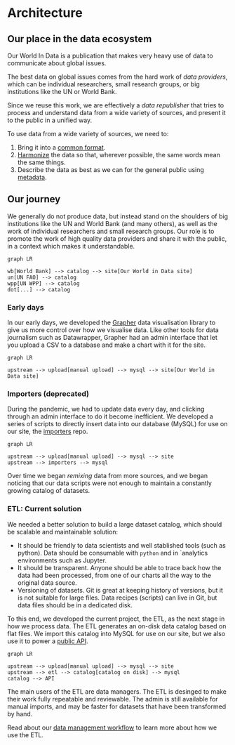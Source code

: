 # Architecture

## Our place in the data ecosystem

Our World In Data is a publication that makes very heavy use of data to communicate about global issues.

The best data on global issues comes from the hard work of _data providers_, which can be individual researchers, small research groups, or big institutions like the UN or World Bank.

Since we reuse this work, we are effectively a _data republisher_ that tries to process and understand data from a wide variety of sources, and present it to the public in a unified way.

To use data from a wide variety of sources, we need to:

1. Bring it into a [common format](common-format.md).
2. [Harmonize](harmonization.md) the data so that, wherever possible, the same words mean the same things.
3. Describe the data as best as we can for the general public using [metadata](metadata.md).

## Our journey

We generally do not produce data, but instead stand on the shoulders of big institutions like the UN and World Bank (and many others), as well as the work of individual researchers and small research groups. Our role is to promote the work of high quality data providers and share it with the public, in a context which makes it understandable.

```mermaid
graph LR

wb[World Bank] --> catalog --> site[Our World in Data site]
un[UN FAO] --> catalog
wpp[UN WPP] --> catalog
dot[...] --> catalog
```

### Early days

In our early days, we developed the [Grapher](https://github.com/owid/owid-grapher) data visualisation library to give us more control over how we visualise data. Like other tools for data journalism such as Datawrapper, Grapher had an admin interface that let you upload a CSV to a database and make a chart with it for the site.

```mermaid
graph LR

upstream --> upload[manual upload] --> mysql --> site[Our World in Data site]
```

### Importers (deprecated)

During the pandemic, we had to update data every day, and clicking through an admin interface to do it become inefficient. We developed a series of scripts to directly insert data into our database (MySQL) for use on our site, the [importers](https://github.com/owid/importers) repo.

```mermaid
graph LR

upstream --> upload[manual upload] --> mysql --> site
upstream --> importers --> mysql
```

Over time we began _remixing_ data from more sources, and we began noticing that our data scripts were not enough to maintain a constantly growing catalog of datasets.

### ETL: Current solution
We needed a better solution to build a large dataset catalog, which should be scalable and maintainable solution:

- It should be friendly to data scientists and well stablished tools (such as python). Data should be consumable with `python` and in `analytics environments such as Jupyter.
- It should be transparent. Anyone should be able to trace back how the data had been processed, from one of our charts all the way to the original data source.
- Versioning of datasets. Git is great at keeping history of versions, but it is not suitable for large files. Data recipes (scripts) can live in Git, but data files should be in a dedicated disk.

To this end, we developed the current project, the ETL, as the next stage in how we process data. The ETL generates an on-disk data catalog based on flat files. We import this catalog into MySQL for use on our site, but we also use it to power a [public API](../api/index.ipynb).

```mermaid
graph LR

upstream --> upload[manual upload] --> mysql --> site
upstream --> etl --> catalog[catalog on disk] --> mysql
catalog --> API
```

The main users of the ETL are data managers. The ETL is desinged to make their work fully repeatable and reviewable. The admin is still available for manual imports, and may be faster for datasets that have been transformed by hand.


Read about our [data management workflow](workflow.md) to learn more about how we use the ETL.
